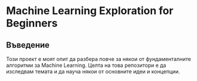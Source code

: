 # Machine Learning Exploration for Beginners

## Въведение
Този проект е моят опит да разбера повче за някои от фундаменталните алгоритми за Machine Learning. Целта на това репозитори е да изследвам темата и да науча някои от основните идеи и концепции.